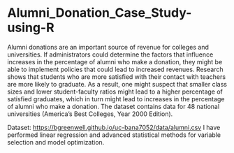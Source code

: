 # Alumni_Donation_Case_Study-using-R
Alumni donations are an important source of revenue for colleges and universities. If administrators could determine the factors that influence increases in the percentage of alumni who make a donation, they might be able to implement policies that could lead to increased revenues. Research shows that students who are more satisfied with their contact with teachers are more likely to graduate. As a result, one might suspect that smaller class sizes and lower student-faculty ratios might lead to a higher percentage of satisfied graduates, which in turn might lead to increases in the percentage of alumni who make a donation. The dataset contains data for 48 national universities (America’s Best Colleges, Year 2000 Edition).

Dataset: https://bgreenwell.github.io/uc-bana7052/data/alumni.csv
I have performed linear regression and advanced statistical methods for variable selection and model optimization.
